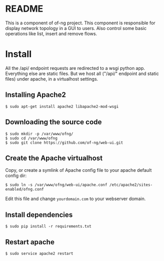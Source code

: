 # README

This is a component of of-ng project. This component is responsible for display
network topology in a GUI to users. Also control some basic operations like
list, insert and remove flows.

# Install

All the /api/ endpoint requests are redirected to a wsgi python app. Everything
else are static files. But we host all ("/api/" endpoint and static files) under
apache, in a virtualhost settings.

## Installing Apache2

```
$ sudo apt-get install apache2 libapache2-mod-wsgi
```

## Downloading the source code

```
$ sudo mkdir -p /var/www/ofng/
$ sudo cd /var/www/ofng
$ sudo git clone https://github.com/of-ng/web-ui.git
```

## Create the Apache virtualhost

Copy, or create a symlink of Apache config file to your apache default config
dir:

```
$ sudo ln -s /var/www/ofng/web-ui/apache.conf /etc/apache2/sites-enabled/ofng.conf
```

Edit this file and change `yourdomain.com` to your webserver domain.

## Install dependencies

```
$ sudo pip install -r requirements.txt
```

## Restart apache

```
$ sudo service apache2 restart
```
